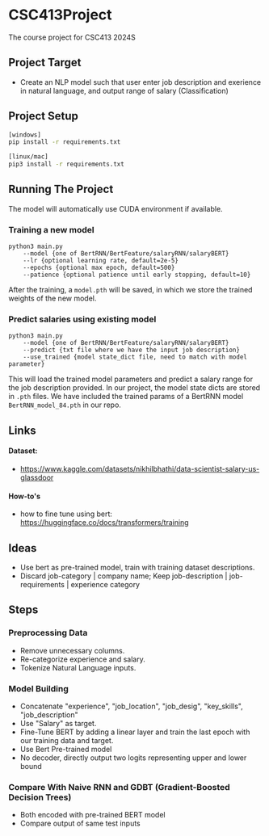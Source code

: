 # CSC413Project

The course project for CSC413 2024S

## Project Target

- Create an NLP model such that user enter job description and exerience in
  natural language, and output range of salary (Classification)

## Project Setup
```bash
[windows]
pip install -r requirements.txt

[linux/mac]
pip3 install -r requirements.txt
```

## Running The Project
The model will automatically use CUDA environment if available.
### Training a new model
```
python3 main.py 
	--model {one of BertRNN/BertFeature/salaryRNN/salaryBERT} 
	--lr {optional learning rate, default=2e-5} 
	--epochs {optional max epoch, default=500} 
	--patience {optional patience until early stopping, default=10}
```
After the training, a `model.pth` will be saved, in which we store the trained
weights of the new model.

### Predict salaries using existing model
```
python3 main.py 
	--model {one of BertRNN/BertFeature/salaryRNN/salaryBERT} 
	--predict {txt file where we have the input job description} 
	--use_trained {model state_dict file, need to match with model parameter}
```
This will load the trained model parameters and predict a salary range for 
the job description provided. In our project, the model state dicts are stored
in `.pth` files. We have included the trained params of a BertRNN model `BertRNN_model_84.pth` in our repo.


## Links

#### Dataset:

- https://www.kaggle.com/datasets/nikhilbhathi/data-scientist-salary-us-glassdoor

#### How-to's

- how to fine tune using bert:
  https://huggingface.co/docs/transformers/training

## Ideas

- Use bert as pre-trained model, train with training dataset descriptions.
- Discard job-category | company name; Keep job-description | job-requirements | experience category

## Steps

### Preprocessing Data

- Remove unnecessary columns.
- Re-categorize experience and salary.
- Tokenize Natural Language inputs.

### Model Building

- Concatenate "experience", "job_location", "job_desig", "key_skills",
  "job_description"
- Use "Salary" as target.
- Fine-Tune BERT by adding a linear layer and train the last epoch with our
  training data and target.
- Use Bert Pre-trained model
- No decoder, directly output two logits representing upper and lower bound

### Compare With Naive RNN and GDBT (Gradient-Boosted Decision Trees)

- Both encoded with pre-trained BERT model
- Compare output of same test inputs
